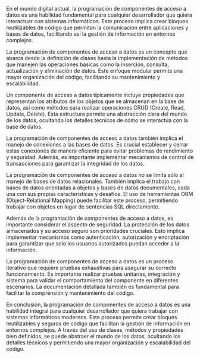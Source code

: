 En el mundo digital actual, la programación de componentes de acceso a datos es una habilidad fundamental para cualquier desarrollador que quiera interactuar con sistemas informáticos. Este proceso implica crear bloques reutilizables de código que permitan la comunicación entre aplicaciones y bases de datos, facilitando así la gestión de información en entornos complejos.

La programación de componentes de acceso a datos es un concepto que abarca desde la definición de clases hasta la implementación de métodos que manejen las operaciones básicas como la inserción, consulta, actualización y eliminación de datos. Este enfoque modular permite una mayor organización del código, facilitando su mantenimiento y escalabilidad.

Un componente de acceso a datos típicamente incluye propiedades que representan los atributos de los objetos que se almacenan en la base de datos, así como métodos para realizar operaciones CRUD (Create, Read, Update, Delete). Esta estructura permite una abstracción clara del mundo de los datos, ocultando los detalles técnicos de cómo se interactúa con la base de datos.

La programación de componentes de acceso a datos también implica el manejo de conexiones a las bases de datos. Es crucial establecer y cerrar estas conexiones de manera eficiente para evitar problemas de rendimiento y seguridad. Además, es importante implementar mecanismos de control de transacciones para garantizar la integridad de los datos.

La programación de componentes de acceso a datos no se limita solo al manejo de bases de datos relacionales. También implica el trabajo con bases de datos orientadas a objetos y bases de datos documentales, cada una con sus propias características y desafíos. El uso de herramientas ORM (Object-Relational Mapping) puede facilitar este proceso, permitiendo trabajar con objetos en lugar de sentencias SQL directamente.

Además de la programación de componentes de acceso a datos, es importante considerar el aspecto de seguridad. La protección de los datos almacenados y su acceso seguro son prioridades cruciales. Esto implica implementar mecanismos como autenticación, autorización y encriptación para garantizar que solo los usuarios autorizados puedan acceder a la información.

La programación de componentes de acceso a datos es un proceso iterativo que requiere pruebas exhaustivas para asegurar su correcto funcionamiento. Es importante realizar pruebas unitarias, integración y sistema para validar el comportamiento del componente en diferentes escenarios. La documentación detallada también es fundamental para facilitar la comprensión y mantenimiento del código.

En conclusión, la programación de componentes de acceso a datos es una habilidad integral para cualquier desarrollador que quiera trabajar con sistemas informáticos modernos. Este proceso permite crear bloques reutilizables y seguros de código que facilitan la gestión de información en entornos complejos. A través del uso de clases, métodos y propiedades bien definidos, se puede abstraer el mundo de los datos, ocultando los detalles técnicos y permitiendo una mayor organización y escalabilidad del código.
